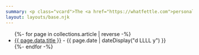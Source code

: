 ```yaml
---
summary: <p class="vcard">The <a href="https://whatfettle.com">personal site</a> and all too infrequent journal of <a href="/about/" class="fn" rel="me">Paul Downey</a> (<a href="#elsewhere" class="nickname">psd</a>), a <a href="https://thewebisagreement.com">doodling</a> <span class="title">hacker</span> living in <a href="https://en.wikipedia.org/wiki/Berkhamsted" class="adr"><span class="locality">Berkhamsted</span>, <span class="country-name">England</span></a>, published with an <a href="https://blog.whatfettle.com/feed/" title="Paul Downey Atom (XML) Feed" rel="alternate" type="application/atom+xml">Atom Feed</a> and under a <a id="license" rel="license" href="https://creativecommons.org/licenses/by/3.0/" title="Creative Commons License">Creative Commons License</a>.</p>
layout: layouts/base.njk
---
```



<ul class="listing">
{%- for page in collections.article | reverse -%}
  <li>
    <a href="{{ page.url }}">{{ page.data.title }}</a> -
    <time datetime="{{ page.date }}">{{ page.date | dateDisplay("d LLLL y") }}</time>
  </li>
{%- endfor -%}
</ul>
